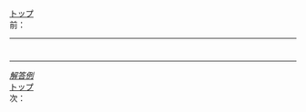 [トップ](../README.md)  
前： []()  

---

# 

---
[*解答例*](../ans/addmissioncontroller.md)  
[トップ](../README.md)  
次： []()  
